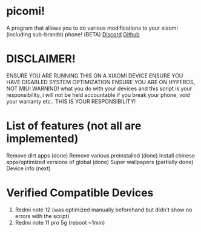 # picomi!

A program that allows you to do various modifications to your xiaomi (including sub-brands) phone! (BETA)
[Discord](https://discord.gg/9c3QCaKUzg) [Github](https://github.com/maybe-asdf/picomi)
# DISCLAIMER!
ENSURE YOU ARE RUNNING THIS ON A XIAOMI DEVICE
ENSURE YOU HAVE DISABLED SYSTEM OPTIMIZATION 
ENSURE YOU ARE ON HYPEROS, NOT MIUI
WARNING! what you do with your devices and this script is your responsibility, i will not be held accountable if you break your phone, void your warranty etc.. THIS IS YOUR RESPONSIBILITY!

# List of features (not all are implemented)

Remove dirt apps (done)
Remove various preinstalled (done)
Install chinese apps/optimized versions of global (done)
Super wallpapers (partially done)
Device info (next)

# Verified Compatible Devices 

1. Redmi note 12 (was optimized manually beforehand but didn't show no errors with the script)
2. Redmi note 11 pro 5g (reboot ~1min)


